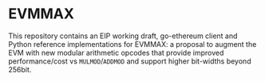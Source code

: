 # EVMMAX

This repository contains an EIP working draft, go-ethereum client and Python reference implementations for EVMMAX: a proposal to augment the EVM with new modular arithmetic opcodes that provide improved performance/cost vs `MULMOD`/`ADDMOD` and support higher bit-widths beyond 256bit.
